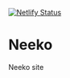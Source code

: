 [![Netlify Status](https://api.netlify.com/api/v1/badges/4eac6fea-66a6-442b-ac0b-6236847e9e07/deploy-status)](https://app.netlify.com/sites/neeko-corki/deploys)

# Neeko
Neeko site
